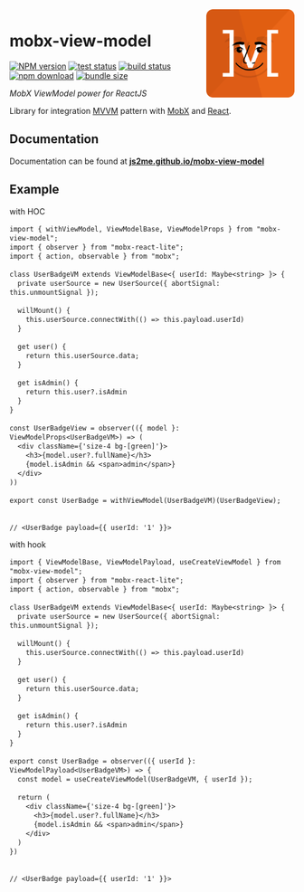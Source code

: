 <img src="assets/logo.png" align="right" height="156" alt="logo" />

# mobx-view-model  

[![NPM version][npm-image]][npm-url] [![test status][github-test-actions-image]][github-actions-url] [![build status][github-build-actions-image]][github-actions-url] [![npm download][download-image]][download-url] [![bundle size][bundlephobia-image]][bundlephobia-url]


[npm-image]: http://img.shields.io/npm/v/mobx-view-model.svg
[npm-url]: http://npmjs.org/package/mobx-view-model
[github-test-actions-image]: https://github.com/js2me/mobx-view-model/workflows/Test/badge.svg
[github-build-actions-image]: https://github.com/js2me/mobx-view-model/workflows/Build/badge.svg
[github-actions-url]: https://github.com/js2me/mobx-view-model/actions
[download-image]: https://img.shields.io/npm/dm/mobx-view-model.svg
[download-url]: https://npmjs.org/package/mobx-view-model
[bundlephobia-url]: https://bundlephobia.com/result?p=mobx-view-model
[bundlephobia-image]: https://badgen.net/bundlephobia/minzip/mobx-view-model


_MobX ViewModel power for ReactJS_   

Library for integration [MVVM](https://en.wikipedia.org/wiki/Model%E2%80%93view%E2%80%93viewmodel) pattern with [MobX](https://mobx.js.org/README.html) and [React](https://react.dev/).  

## Documentation  
Documentation can be found at [**js2me.github.io/mobx-view-model**](https://js2me.github.io/mobx-view-model/)   


## Example   

with HOC   
```tsx
import { withViewModel, ViewModelBase, ViewModelProps } from "mobx-view-model";
import { observer } from "mobx-react-lite";
import { action, observable } from "mobx";

class UserBadgeVM extends ViewModelBase<{ userId: Maybe<string> }> {
  private userSource = new UserSource({ abortSignal: this.unmountSignal });

  willMount() {
    this.userSource.connectWith(() => this.payload.userId)
  }

  get user() {
    return this.userSource.data;
  }

  get isAdmin() {
    return this.user?.isAdmin
  }
}

const UserBadgeView = observer(({ model }: ViewModelProps<UserBadgeVM>) => (
  <div className={'size-4 bg-[green]'}>
    <h3>{model.user?.fullName}</h3>
    {model.isAdmin && <span>admin</span>}
  </div>
))

export const UserBadge = withViewModel(UserBadgeVM)(UserBadgeView);


// <UserBadge payload={{ userId: '1' }}>
```

with hook  
```tsx
import { ViewModelBase, ViewModelPayload, useCreateViewModel } from "mobx-view-model";
import { observer } from "mobx-react-lite";
import { action, observable } from "mobx";

class UserBadgeVM extends ViewModelBase<{ userId: Maybe<string> }> {
  private userSource = new UserSource({ abortSignal: this.unmountSignal });

  willMount() {
    this.userSource.connectWith(() => this.payload.userId)
  }

  get user() {
    return this.userSource.data;
  }

  get isAdmin() {
    return this.user?.isAdmin
  }
}

export const UserBadge = observer(({ userId }: ViewModelPayload<UserBadgeVM>) => {
  const model = useCreateViewModel(UserBadgeVM, { userId });

  return (
    <div className={'size-4 bg-[green]'}>
      <h3>{model.user?.fullName}</h3>
      {model.isAdmin && <span>admin</span>}
    </div>
  )
})


// <UserBadge payload={{ userId: '1' }}>
```